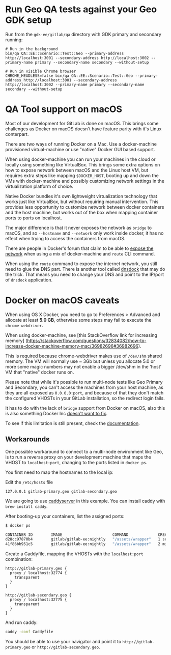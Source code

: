 # Run Geo QA tests against your Geo GDK setup

Run from the `gdk-ee/gitlab/qa` directory with GDK primary and secondary running:

```
# Run in the background
bin/qa QA::EE::Scenario::Test::Geo --primary-address http://localhost:3001 --secondary-address http://localhost:3002 --primary-name primary --secondary-name secondary --without-setup

# Run in visible Chrome browser
CHROME_HEADLESS=false bin/qa QA::EE::Scenario::Test::Geo --primary-address http://localhost:3001 --secondary-address http://localhost:3002 --primary-name primary --secondary-name secondary --without-setup
```

# QA Tool support on macOS

Most of our development for GitLab is done on macOS. This brings some challenges as Docker on
macOS doesn't have feature parity with it's Linux conterpart.

There are two ways of running Docker on a Mac. Use a docker-machine provisioned virtual-machine
or use "native" Docker GUI based support.

When using docker-machine you can run your machines in the cloud or locally using something like
VirtualBox. This brings some extra options on how to expose network between macOS and the Linux
host VM, but requires extra steps like mapping `$DOCKER_HOST`, booting up and down the VMs with
docker-machine and possibly customizing network settings in the virtualization platform of choice.

Native Docker bundles it's own lightweight virtualization technology that works just like VirtualBox,
but without requiring manual intervention. This provides less opportunity to customize network between
docker containers and the host machine, but works out of the box when mapping container ports to ports 
on localhost.

The major difference is that it never exposes the network as `bridge` to macOS, and so `--hostname` 
and `--network` only work inside docker, it has no effect when trying to access the containers from macOS.

There are people in Docker's forum that claim to be able to [expose the network][Docker Route]
when using a mix of docker-machine and `route` CLI command.

When using the `route` command to expose the internet network, you still need to glue the DNS part.
There is another tool called [dnsdock][dnsdock] that may do the trick. That means you need to change
your DNS and point to the IP/port of `dnsdock` application.

# Docker on macOS caveats

When using OS X Docker, you need to go to Preferences > Advanced and allocate at least **5.0 GB**,
otherwise some steps may fail to execute the `chrome-webdriver`.

When using docker-machine, see [this StackOverflow link for increasing memory]
(https://stackoverflow.com/questions/32834082/how-to-increase-docker-machine-memory-mac/36982696#36982696).

This is required because chrome-webdriver makes use of `/dev/shm` shared memory. The VM will normally use
~ 3Gb but unless you allocate 5.0 or more some magic numbers may not enable a bigger /dev/shm in the
'host' VM that "native" docker runs on.

Please note that while it's possible to run multi-node tests like Geo Primary and Secondary, you can't
access the machines from your host machine, as they are all exposed as `0.0.0.0:port`, and because
of that they don't match the configured VHOSTs in your GitLab installation, so the redirect login
fails.

It has to do with the lack of `bridge` support from Docker on macOS, also this is also something 
Docker Inc [doesn't want to fix][Docker bridge issue].

To see if this limitation is still present, check the [documentation][Docker Networking].

## Workarounds

One possible workaround to connect to a multi-node environment like Geo, is to run a reverse proxy on your
development machine that maps the VHOST to `localhost:port`, changing to the ports listed in `docker ps`.

You first need to map the hostnames to the local ip:

Edit the `/etc/hosts` file
```
127.0.0.1 gitlab-primary.geo gitlab-secondary.geo
```
We are going to use [caddyserver](https://caddyserver.com/) in this example. You can install caddy with `brew install caddy`.

After booting-up your containers, list the assigned ports:

```bash
$ docker ps

CONTAINER ID        IMAGE                      COMMAND             CREATED             STATUS                                     PORTS                                    NAMES
d28cc97870b4        gitlab/gitlab-ee:nightly   "/assets/wrapper"   1 second ago        Up Less than a second (health: starting)   22/tcp, 443/tcp, 0.0.0.0:32775->80/tcp   gitlab-secondary
41f86bb951c5        gitlab/gitlab-ee:nightly   "/assets/wrapper"   2 minutes ago       Up 2 minutes (healthy)                     22/tcp, 443/tcp, 0.0.0.0:32774->80/tcp   gitlab-primary
```

Create a Caddyfile, mapping the VHOSTs with the `localhost:port` combination:

```
http://gitlab-primary.geo {
  proxy / localhost:32774 {
    transparent
  }
}

http://gitlab-secondary.geo {
  proxy / localhost:32775 {
    transparent
  }
}
```

And run caddy:

```bash
caddy -conf Caddyfile
```

You should be able to use your navigator and point it to `http://gitlab-primary.geo` or `http://gitlab-secondary.geo`.

[Docker Route]: https://forums.docker.com/t/access-container-from-dev-machine-by-ip-dns-name/24631/5
[Docker Networking]: https://docs.docker.com/docker-for-mac/networking/#known-limitations-use-cases-and-workarounds
[Docker bridge issue]: https://github.com/moby/moby/issues/22753#issuecomment-253534261
[dnsdock]: https://github.com/aacebedo/dnsdock


